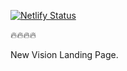[![Netlify Status](https://api.netlify.com/api/v1/badges/cedb77fb-e0f0-476b-b166-adcca6718669/deploy-status)](https://app.netlify.com/sites/optimistic-leavitt-6738c3/deploys)

🔥🔥🔥🔥

New Vision Landing Page.

